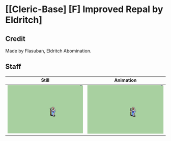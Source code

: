 # [\[Cleric-Base\] \[F\] Improved Repal by Eldritch]

## Credit

Made by Flasuban, Eldritch Abomination.

## Staff

| Still | Animation |
| :---: | :-------: |
| ![Staff still](./Staff_000.png) | ![Staff animation](./Staff.gif) |

